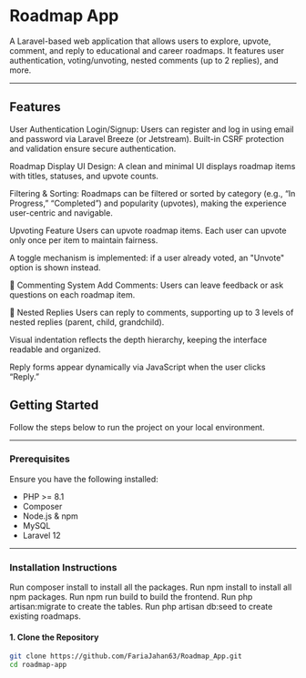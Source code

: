 # Roadmap App

A Laravel-based web application that allows users to explore, upvote, comment, and reply to educational and career roadmaps. It features user authentication, voting/unvoting, nested comments (up to 2 replies), and more.

---

## Features

 User Authentication
Login/Signup: Users can register and log in using email and password via Laravel Breeze (or Jetstream). Built-in CSRF protection and validation ensure secure authentication.

 Roadmap Display
UI Design: A clean and minimal UI displays roadmap items with titles, statuses, and upvote counts.

Filtering & Sorting: Roadmaps can be filtered or sorted by category (e.g., “In Progress,” “Completed”) and popularity (upvotes), making the experience user-centric and navigable.

 Upvoting Feature
Users can upvote roadmap items. Each user can upvote only once per item to maintain fairness.

A toggle mechanism is implemented: if a user already voted, an "Unvote" option is shown instead.

💬 Commenting System
Add Comments: Users can leave feedback or ask questions on each roadmap item.


🧵 Nested Replies
Users can reply to comments, supporting up to 3 levels of nested replies (parent, child, grandchild).

Visual indentation reflects the depth hierarchy, keeping the interface readable and organized.

Reply forms appear dynamically via JavaScript when the user clicks “Reply.”

## Getting Started

Follow the steps below to run the project on your local environment.

---

### Prerequisites

Ensure you have the following installed:

- PHP >= 8.1
- Composer
- Node.js & npm
- MySQL
- Laravel 12

---

###  Installation Instructions
Run composer  install to install all the packages.
Run npm install to install all npm packages.
Run npm run build to build the frontend.
Run php artisan:migrate to create the tables.
Run php artisan db:seed to create existing roadmaps.

#### 1. Clone the Repository

```bash
git clone https://github.com/FariaJahan63/Roadmap_App.git
cd roadmap-app
